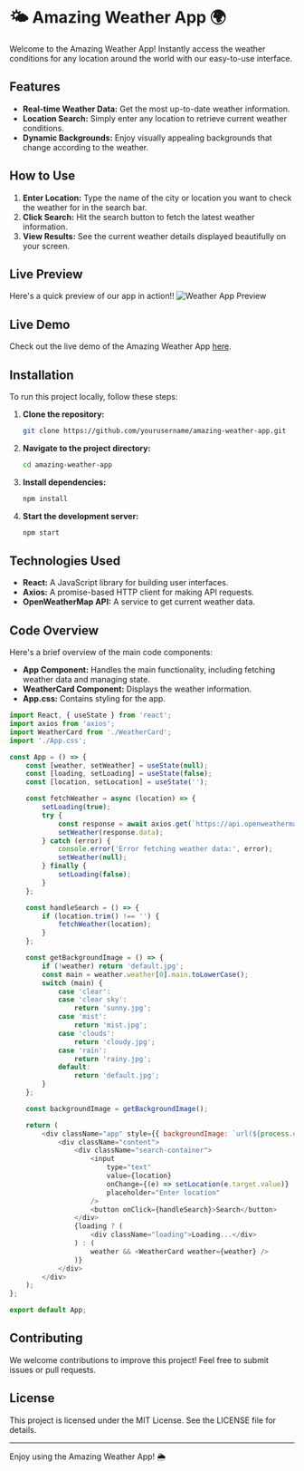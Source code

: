 

# 🌤️ Amazing Weather App 🌍

Welcome to the Amazing Weather App! Instantly access the weather conditions for any location around the world with our easy-to-use interface.

## Features

- **Real-time Weather Data:** Get the most up-to-date weather information.
- **Location Search:** Simply enter any location to retrieve current weather conditions.
- **Dynamic Backgrounds:** Enjoy visually appealing backgrounds that change according to the weather.

## How to Use

1. **Enter Location:** Type the name of the city or location you want to check the weather for in the search bar.
2. **Click Search:** Hit the search button to fetch the latest weather information.
3. **View Results:** See the current weather details displayed beautifully on your screen.

## Live Preview

Here's a quick preview of our app in action!!
![Weather App Preview](public/web.gif)



## Live Demo

Check out the live demo of the Amazing Weather App [here](https://main--amaazing-weather-app.netlify.app/).

## Installation

To run this project locally, follow these steps:

1. **Clone the repository:**
   ```bash
   git clone https://github.com/yourusername/amazing-weather-app.git
   ```
2. **Navigate to the project directory:**
   ```bash
   cd amazing-weather-app
   ```
3. **Install dependencies:**
   ```bash
   npm install
   ```
4. **Start the development server:**
   ```bash
   npm start
   ```

## Technologies Used

- **React:** A JavaScript library for building user interfaces.
- **Axios:** A promise-based HTTP client for making API requests.
- **OpenWeatherMap API:** A service to get current weather data.

## Code Overview

Here's a brief overview of the main code components:

- **App Component:** Handles the main functionality, including fetching weather data and managing state.
- **WeatherCard Component:** Displays the weather information.
- **App.css:** Contains styling for the app.

```javascript
import React, { useState } from 'react';
import axios from 'axios';
import WeatherCard from './WeatherCard';
import './App.css';

const App = () => {
    const [weather, setWeather] = useState(null);
    const [loading, setLoading] = useState(false);
    const [location, setLocation] = useState('');

    const fetchWeather = async (location) => {
        setLoading(true);
        try {
            const response = await axios.get(`https://api.openweathermap.org/data/2.5/weather?q=${location}&appid=d9e742065dc29485f648336dcfb321d7&units=metric`);
            setWeather(response.data);
        } catch (error) {
            console.error('Error fetching weather data:', error);
            setWeather(null);
        } finally {
            setLoading(false);
        }
    };

    const handleSearch = () => {
        if (location.trim() !== '') {
            fetchWeather(location);
        }
    };

    const getBackgroundImage = () => {
        if (!weather) return 'default.jpg';
        const main = weather.weather[0].main.toLowerCase();
        switch (main) {
            case 'clear':
            case 'clear sky':
                return 'sunny.jpg';
            case 'mist':
                return 'mist.jpg';
            case 'clouds':
                return 'cloudy.jpg';
            case 'rain':
                return 'rainy.jpg';
            default:
                return 'default.jpg';
        }
    };

    const backgroundImage = getBackgroundImage();

    return (
        <div className="app" style={{ backgroundImage: `url(${process.env.PUBLIC_URL}/${backgroundImage})` }}>
            <div className="content">
                <div className="search-container">
                    <input
                        type="text"
                        value={location}
                        onChange={(e) => setLocation(e.target.value)}
                        placeholder="Enter location"
                    />
                    <button onClick={handleSearch}>Search</button>
                </div>
                {loading ? (
                    <div className="loading">Loading...</div>
                ) : (
                    weather && <WeatherCard weather={weather} />
                )}
            </div>
        </div>
    );
};

export default App;
```

## Contributing

We welcome contributions to improve this project! Feel free to submit issues or pull requests.

## License

This project is licensed under the MIT License. See the LICENSE file for details.

---

Enjoy using the Amazing Weather App! 🌦️

